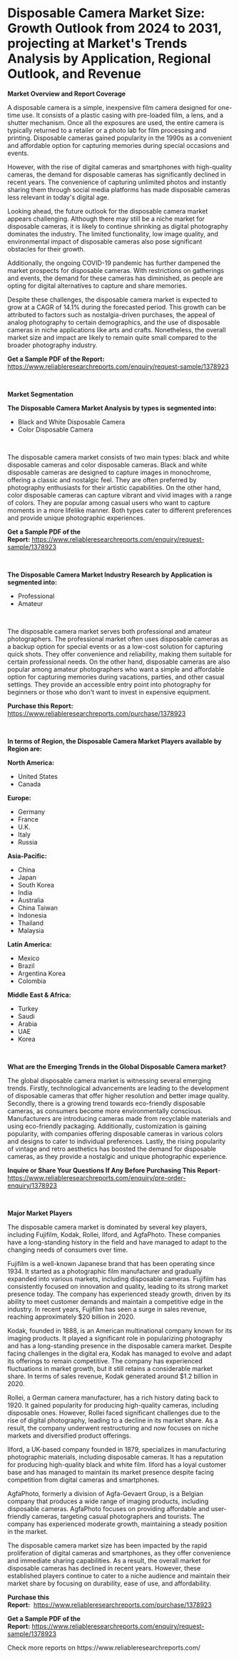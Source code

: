 <p><h1>Disposable Camera Market Size: Growth Outlook from 2024 to 2031, projecting at Market's Trends Analysis by Application, Regional Outlook, and Revenue</h1></p><p><strong>Market Overview and Report Coverage</strong></p>
<p><p>A disposable camera is a simple, inexpensive film camera designed for one-time use. It consists of a plastic casing with pre-loaded film, a lens, and a shutter mechanism. Once all the exposures are used, the entire camera is typically returned to a retailer or a photo lab for film processing and printing. Disposable cameras gained popularity in the 1990s as a convenient and affordable option for capturing memories during special occasions and events.</p><p>However, with the rise of digital cameras and smartphones with high-quality cameras, the demand for disposable cameras has significantly declined in recent years. The convenience of capturing unlimited photos and instantly sharing them through social media platforms has made disposable cameras less relevant in today's digital age.</p><p>Looking ahead, the future outlook for the disposable camera market appears challenging. Although there may still be a niche market for disposable cameras, it is likely to continue shrinking as digital photography dominates the industry. The limited functionality, low image quality, and environmental impact of disposable cameras also pose significant obstacles for their growth.</p><p>Additionally, the ongoing COVID-19 pandemic has further dampened the market prospects for disposable cameras. With restrictions on gatherings and events, the demand for these cameras has diminished, as people are opting for digital alternatives to capture and share memories.</p><p>Despite these challenges, the disposable camera market is expected to grow at a CAGR of 14.1% during the forecasted period. This growth can be attributed to factors such as nostalgia-driven purchases, the appeal of analog photography to certain demographics, and the use of disposable cameras in niche applications like arts and crafts. Nonetheless, the overall market size and impact are likely to remain quite small compared to the broader photography industry.</p></p>
<p><strong>Get a Sample PDF of the Report:</strong> <a href="https://www.reliableresearchreports.com/enquiry/request-sample/1378923">https://www.reliableresearchreports.com/enquiry/request-sample/1378923</a></p>
<p>&nbsp;</p>
<p><strong>Market Segmentation</strong></p>
<p><strong>The Disposable Camera Market Analysis by types is segmented into:</strong></p>
<p><ul><li>Black and White Disposable Camera</li><li>Color Disposable Camera</li></ul></p>
<p>&nbsp;</p>
<p><p>The disposable camera market consists of two main types: black and white disposable cameras and color disposable cameras. Black and white disposable cameras are designed to capture images in monochrome, offering a classic and nostalgic feel. They are often preferred by photography enthusiasts for their artistic capabilities. On the other hand, color disposable cameras can capture vibrant and vivid images with a range of colors. They are popular among casual users who want to capture moments in a more lifelike manner. Both types cater to different preferences and provide unique photographic experiences.</p></p>
<p><strong>Get a Sample PDF of the Report:</strong>&nbsp;<a href="https://www.reliableresearchreports.com/enquiry/request-sample/1378923">https://www.reliableresearchreports.com/enquiry/request-sample/1378923</a></p>
<p>&nbsp;</p>
<p><strong>The Disposable Camera Market Industry Research by Application is segmented into:</strong></p>
<p><ul><li>Professional</li><li>Amateur</li></ul></p>
<p>&nbsp;</p>
<p><p>The disposable camera market serves both professional and amateur photographers. The professional market often uses disposable cameras as a backup option for special events or as a low-cost solution for capturing quick shots. They offer convenience and reliability, making them suitable for certain professional needs. On the other hand, disposable cameras are also popular among amateur photographers who want a simple and affordable option for capturing memories during vacations, parties, and other casual settings. They provide an accessible entry point into photography for beginners or those who don't want to invest in expensive equipment.</p></p>
<p><strong>Purchase this Report:</strong>&nbsp; <a href="https://www.reliableresearchreports.com/purchase/1378923">https://www.reliableresearchreports.com/purchase/1378923</a></p>
<p>&nbsp;</p>
<p><strong>In terms of Region, the Disposable Camera Market Players available by Region are:</strong></p>
<p>
    <p> <strong> North America: </strong>
        <ul>
            <li>United States</li>
            <li>Canada</li>
        </ul>
        </p> 
    <p> <strong> Europe: </strong>
        <ul>
            <li>Germany</li>
            <li>France</li>
            <li>U.K.</li>
            <li>Italy</li>
            <li>Russia</li>
        </ul>
        </p> 
    <p> <strong> Asia-Pacific: </strong>
        <ul>
            <li>China</li>
            <li>Japan</li>
            <li>South Korea</li>
            <li>India</li>
            <li>Australia</li>
            <li>China Taiwan</li>
            <li>Indonesia</li>
            <li>Thailand</li>
            <li>Malaysia</li>
        </ul>
        </p> 
    <p> <strong> Latin America: </strong>
        <ul>
            <li>Mexico</li>
            <li>Brazil</li>
            <li>Argentina Korea</li>
            <li>Colombia</li>
        </ul>
        </p> 
    <p> <strong> Middle East & Africa: </strong>
        <ul>
            <li>Turkey</li>
            <li>Saudi</li>
            <li>Arabia</li>
            <li>UAE</li>
            <li>Korea</li>
        </ul>
    </p>
    </p>
<p>&nbsp;</p>
<p><strong>What are the Emerging Trends in the Global Disposable Camera market?</strong></p>
<p><p>The global disposable camera market is witnessing several emerging trends. Firstly, technological advancements are leading to the development of disposable cameras that offer higher resolution and better image quality. Secondly, there is a growing trend towards eco-friendly disposable cameras, as consumers become more environmentally conscious. Manufacturers are introducing cameras made from recyclable materials and using eco-friendly packaging. Additionally, customization is gaining popularity, with companies offering disposable cameras in various colors and designs to cater to individual preferences. Lastly, the rising popularity of vintage and retro aesthetics has boosted the demand for disposable cameras, as they provide a nostalgic and unique photographic experience.</p></p>
<p><strong>Inquire or Share Your Questions If Any Before Purchasing This Report</strong>- <a href="https://www.reliableresearchreports.com/enquiry/pre-order-enquiry/1378923">https://www.reliableresearchreports.com/enquiry/pre-order-enquiry/1378923</a></p>
<p>&nbsp;</p>
<p><strong>Major Market Players</strong></p>
<p><p>The disposable camera market is dominated by several key players, including Fujifilm, Kodak, Rollei, Ilford, and AgfaPhoto. These companies have a long-standing history in the field and have managed to adapt to the changing needs of consumers over time.</p><p>Fujifilm is a well-known Japanese brand that has been operating since 1934. It started as a photographic film manufacturer and gradually expanded into various markets, including disposable cameras. Fujifilm has consistently focused on innovation and quality, leading to its strong market presence today. The company has experienced steady growth, driven by its ability to meet customer demands and maintain a competitive edge in the industry. In recent years, Fujifilm has seen a surge in sales revenue, reaching approximately $20 billion in 2020.</p><p>Kodak, founded in 1888, is an American multinational company known for its imaging products. It played a significant role in popularizing photography and has a long-standing presence in the disposable camera market. Despite facing challenges in the digital era, Kodak has managed to evolve and adapt its offerings to remain competitive. The company has experienced fluctuations in market growth, but it still retains a considerable market share. In terms of sales revenue, Kodak generated around $1.2 billion in 2020.</p><p>Rollei, a German camera manufacturer, has a rich history dating back to 1920. It gained popularity for producing high-quality cameras, including disposable ones. However, Rollei faced significant challenges due to the rise of digital photography, leading to a decline in its market share. As a result, the company underwent restructuring and now focuses on niche markets and diversified product offerings.</p><p>Ilford, a UK-based company founded in 1879, specializes in manufacturing photographic materials, including disposable cameras. It has a reputation for producing high-quality black and white film. Ilford has a loyal customer base and has managed to maintain its market presence despite facing competition from digital cameras and smartphones.</p><p>AgfaPhoto, formerly a division of Agfa-Gevaert Group, is a Belgian company that produces a wide range of imaging products, including disposable cameras. AgfaPhoto focuses on providing affordable and user-friendly cameras, targeting casual photographers and tourists. The company has experienced moderate growth, maintaining a steady position in the market.</p><p>The disposable camera market size has been impacted by the rapid proliferation of digital cameras and smartphones, as they offer convenience and immediate sharing capabilities. As a result, the overall market for disposable cameras has declined in recent years. However, these established players continue to cater to a niche audience and maintain their market share by focusing on durability, ease of use, and affordability.</p></p>
<p><strong>Purchase this Report:</strong>&nbsp;&nbsp;<a href="https://www.reliableresearchreports.com/purchase/1378923">https://www.reliableresearchreports.com/purchase/1378923</a></p>
<p></p>
<p><strong>Get a Sample PDF of the Report:</strong>&nbsp;<a href="https://www.reliableresearchreports.com/enquiry/request-sample/1378923">https://www.reliableresearchreports.com/enquiry/request-sample/1378923</a></p>
<p>Check more reports on https://www.reliableresearchreports.com/</p>